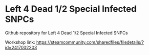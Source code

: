 # Left 4 Dead 1/2 Special Infected SNPCs
Github repository for Left 4 Dead 1/2 Special Infected SNPCs

Workshop link:
https://steamcommunity.com/sharedfiles/filedetails/?id=2417002203

